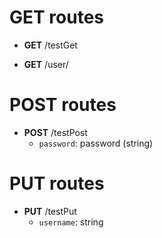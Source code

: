 # GET routes
* **GET** /testGet

* **GET** /user/

# POST routes
* **POST** /testPost
	- `password`: password (string) 

# PUT routes
* **PUT** /testPut
	- `username`: string

